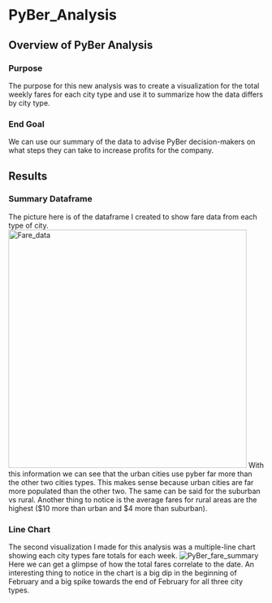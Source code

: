 # PyBer_Analysis

## Overview of PyBer Analysis
  ### Purpose
  The purpose for this new analysis was to create a visualization for the total weekly fares for each city type and use it to summarize how the data differs by city   type. 
  ### End Goal
  We can use our summary of the data to advise PyBer decision-makers on what steps they can take to increase profits for the company.

 ## Results 
  ### Summary Dataframe
  The picture here is of the dataframe I created to show fare data from each type of city. 
  <img width="469" alt="Fare_data" src="https://user-images.githubusercontent.com/114922260/201265472-d336e485-4f1c-40f1-8c6c-824e31de0ae3.png">
  With this information we can see that the urban cities use pyber far more than the other two cities types. This makes sense because urban cities are far more populated than the other two. The same can be said for the suburban vs rural. Another thing to notice is the average fares for rural areas are the highest ($10 more than urban and $4 more than suburban).
  ### Line Chart
  The second visualization I made for this analysis was a multiple-line chart showing each city types fare totals for each week. 
  ![PyBer_fare_summary](https://user-images.githubusercontent.com/114922260/201266836-276bc0af-8df7-432b-a47a-d5c877fc9355.png)
  Here we can get a glimpse of how the total fares correlate to the date. An interesting thing to notice in the chart is a big dip in the beginning of February and a   big spike towards the end of February for all three city types. 
  
